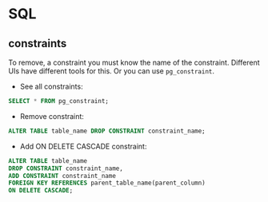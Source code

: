 # SQL

## constraints
To remove, a constraint you must know the name of the constraint. Different UIs have different tools for this. Or you can use `pg_constraint`.

- See all constraints: 
```sql
SELECT * FROM pg_constraint;
```
- Remove constraint:
```sql
ALTER TABLE table_name DROP CONSTRAINT constraint_name;
```
- Add ON DELETE CASCADE constraint:
```sql
ALTER TABLE table_name 
DROP CONSTRAINT constraint_name, 
ADD CONSTRAINT constraint_name 
FOREIGN KEY REFERENCES parent_table_name(parent_column) 
ON DELETE CASCADE;
```